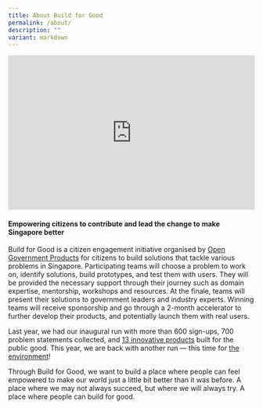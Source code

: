 ```yaml
---
title: About Build for Good
permalink: /about/
description: ""
variant: markdown
---
```

<iframe allowfullscreen="" allow="accelerometer; autoplay; clipboard-write; encrypted-media; gyroscope; picture-in-picture; web-share" frameborder="0" title="YouTube video player" src="https://www.youtube.com/embed/Eb0C0_HE8U8?si=26BenndvvOrUHCan" height="315" width="100%"></iframe>

#### **Empowering citizens to contribute and lead the change to make Singapore better**

Build for Good is a citizen engagement initiative organised by [Open Government Products](https://open.gov.sg) for citizens to build solutions that tackle various problems in Singapore. Participating teams will choose a problem to work on, identify solutions, build prototypes, and test them with users. They will be provided the necessary support through their journey such as domain expertise, mentorship, workshops and resources. At the finale, teams will present their solutions to government leaders and industry experts. Winning teams will receive sponsorship and go through a 2-month accelerator to further develop their products, and potentially launch them with real users.

Last year, we had our inaugural run with more than 600 sign-ups, 700 problem statements collected, and [13 innovative products](/projects/basecamp) built for the public good. This year, we are back with another run — this time for [the environment](/builder)!

Through Build for Good, we want to build a place where people can feel empowered to make our world just a little bit better than it was before. A place where we may not always succeed, but where we will always try. A place where people can build for good.
